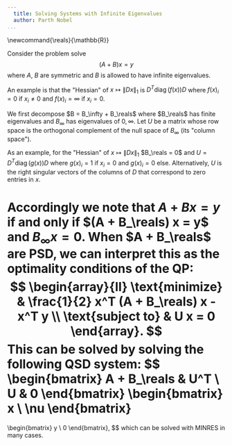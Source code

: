 ```yaml
---
  title: Solving Systems with Infinite Eigenvalues
  author: Parth Nobel
...
```

\newcommand{\reals}{\mathbb{R}}

Consider the problem solve
$$
    (A + B) x = y
$$
where $A$, $B$ are symmetric and $B$ is allowed to have infinite eigenvalues.

An example is that the "Hessian" of $x \mapsto \|D x\|_1$ is $D^T \operatorname{diag}(f(x)) D$ where $f(x)_i = 0$ if $x_i \neq 0$ and $f(x)_i = \infty$ if $x_i = 0$.

We first decompose $B = B_\infty + B_\reals$ where $B_\reals$ has finite eigenvalues and $B_\infty$ has eigenvalues of $0, \infty$.
Let $U$ be a matrix whose row space is the orthogonal complement of the null space of $B_\infty$ (its "column space").

As an example, for the "Hessian" of  $x \mapsto \|D x\|_1$ $B_\reals = 0$ and $U = D^T\operatorname{diag}(g(x))D$ where $g(x)_i = 1$ if $x_i = 0$ and $g(x)_i = 0$ else.
Alternatively, $U$ is the right singular vectors of the columns of $D$ that correspond to zero entries in $x$.

Accordingly we note that $A + B x = y$ if and only if $(A + B_\reals) x = y$ and $B_\infty x = 0$.
When $A + B_\reals$ are PSD, we can interpret this as the optimality conditions of the QP:
$$
\begin{array}{ll}
\text{minimize} & \frac{1}{2} x^T (A + B_\reals) x - x^T y \\
\text{subject to} & U x = 0
\end{array}.
$$
This can be solved by solving the following QSD system: 
$$
\begin{bmatrix}
A + B_\reals & U^T \\
U & 0
\end{bmatrix}
\begin{bmatrix}
x \\ \nu
\end{bmatrix}
=
\begin{bmatrix}
y \\ 0
\end{bmatrix},
$$
which can be solved with MINRES in many cases.

